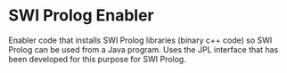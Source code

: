 SWI Prolog Enabler
==================

Enabler code that installs SWI Prolog libraries (binary c++ code) so SWI Prolog can be used from a Java program. Uses the JPL interface that has been developed for this purpose for SWI Prolog.
